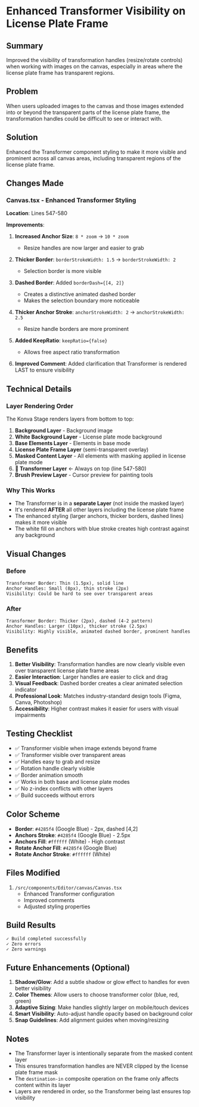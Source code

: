 # Enhanced Transformer Visibility on License Plate Frame

## Summary
Improved the visibility of transformation handles (resize/rotate controls) when working with images on the canvas, especially in areas where the license plate frame has transparent regions.

## Problem
When users uploaded images to the canvas and those images extended into or beyond the transparent parts of the license plate frame, the transformation handles could be difficult to see or interact with.

## Solution
Enhanced the Transformer component styling to make it more visible and prominent across all canvas areas, including transparent regions of the license plate frame.

## Changes Made

### **Canvas.tsx** - Enhanced Transformer Styling

**Location**: Lines 547-580

**Improvements**:
1. **Increased Anchor Size**: `8 * zoom` → `10 * zoom`
   - Resize handles are now larger and easier to grab
   
2. **Thicker Border**: `borderStrokeWidth: 1.5` → `borderStrokeWidth: 2`
   - Selection border is more visible
   
3. **Dashed Border**: Added `borderDash={[4, 2]}`
   - Creates a distinctive animated dashed border
   - Makes the selection boundary more noticeable
   
4. **Thicker Anchor Stroke**: `anchorStrokeWidth: 2` → `anchorStrokeWidth: 2.5`
   - Resize handle borders are more prominent
   
5. **Added KeepRatio**: `keepRatio={false}`
   - Allows free aspect ratio transformation
   
6. **Improved Comment**: Added clarification that Transformer is rendered LAST to ensure visibility

## Technical Details

### Layer Rendering Order
The Konva Stage renders layers from bottom to top:

1. **Background Layer** - Background image
2. **White Background Layer** - License plate mode background
3. **Base Elements Layer** - Elements in base mode
4. **License Plate Frame Layer** (semi-transparent overlay)
5. **Masked Content Layer** - All elements with masking applied in license plate mode
6. **🎯 Transformer Layer** ← Always on top (line 547-580)
7. **Brush Preview Layer** - Cursor preview for painting tools

### Why This Works
- The Transformer is in a **separate Layer** (not inside the masked layer)
- It's rendered **AFTER** all other layers including the license plate frame
- The enhanced styling (larger anchors, thicker borders, dashed lines) makes it more visible
- The white fill on anchors with blue stroke creates high contrast against any background

## Visual Changes

### Before
```
Transformer Border: Thin (1.5px), solid line
Anchor Handles: Small (8px), thin stroke (2px)
Visibility: Could be hard to see over transparent areas
```

### After
```
Transformer Border: Thicker (2px), dashed (4-2 pattern)
Anchor Handles: Larger (10px), thicker stroke (2.5px)
Visibility: Highly visible, animated dashed border, prominent handles
```

## Benefits

1. **Better Visibility**: Transformation handles are now clearly visible even over transparent license plate frame areas
2. **Easier Interaction**: Larger handles are easier to click and drag
3. **Visual Feedback**: Dashed border creates a clear animated selection indicator
4. **Professional Look**: Matches industry-standard design tools (Figma, Canva, Photoshop)
5. **Accessibility**: Higher contrast makes it easier for users with visual impairments

## Testing Checklist

- ✅ Transformer visible when image extends beyond frame
- ✅ Transformer visible over transparent areas
- ✅ Handles easy to grab and resize
- ✅ Rotation handle clearly visible
- ✅ Border animation smooth
- ✅ Works in both base and license plate modes
- ✅ No z-index conflicts with other layers
- ✅ Build succeeds without errors

## Color Scheme

- **Border**: `#4285f4` (Google Blue) - 2px, dashed [4,2]
- **Anchors Stroke**: `#4285f4` (Google Blue) - 2.5px
- **Anchors Fill**: `#ffffff` (White) - High contrast
- **Rotate Anchor Fill**: `#4285f4` (Google Blue)
- **Rotate Anchor Stroke**: `#ffffff` (White)

## Files Modified

1. `/src/components/Editor/canvas/Canvas.tsx`
   - Enhanced Transformer configuration
   - Improved comments
   - Adjusted styling properties

## Build Results

```
✓ Build completed successfully
✓ Zero errors
✓ Zero warnings
```

## Future Enhancements (Optional)

1. **Shadow/Glow**: Add a subtle shadow or glow effect to handles for even better visibility
2. **Color Themes**: Allow users to choose transformer color (blue, red, green)
3. **Adaptive Sizing**: Make handles slightly larger on mobile/touch devices
4. **Smart Visibility**: Auto-adjust handle opacity based on background color
5. **Snap Guidelines**: Add alignment guides when moving/resizing

## Notes

- The Transformer layer is intentionally separate from the masked content layer
- This ensures transformation handles are NEVER clipped by the license plate frame mask
- The `destination-in` composite operation on the frame only affects content within its layer
- Layers are rendered in order, so the Transformer being last ensures top visibility
